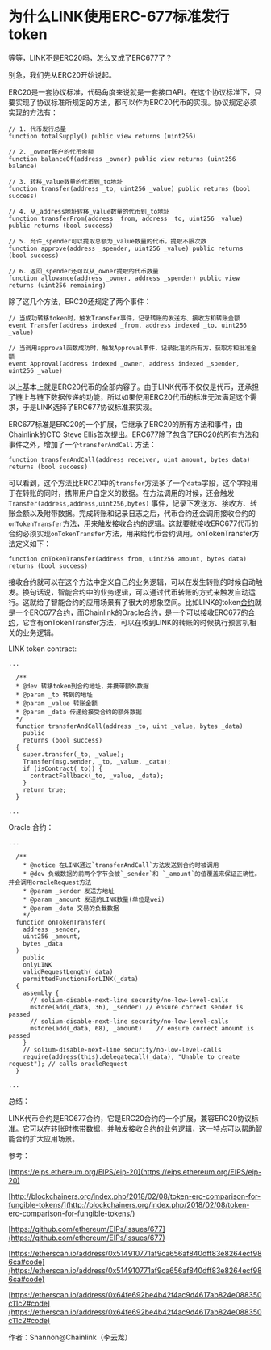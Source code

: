 # 为什么LINK使用ERC-677标准发行token

等等，LINK不是ERC20吗，怎么又成了ERC677了？

别急，我们先从ERC20开始说起。

ERC20是一套协议标准，代码角度来说就是一套接口API。在这个协议标准下，只要实现了协议标准所规定的方法，都可以作为ERC20代币的实现。协议规定必须实现的方法有：

```
// 1. 代币发行总量
function totalSupply() public view returns (uint256)

// 2. _owner账户的代币余额
function balanceOf(address _owner) public view returns (uint256 balance)

// 3. 转移_value数量的代币到_to地址
function transfer(address _to, uint256 _value) public returns (bool success)

// 4. 从_address地址转移_value数量的代币到_to地址
function transferFrom(address _from, address _to, uint256 _value) public returns (bool success)

// 5. 允许_spender可以提取总额为_value数量的代币，提取不限次数
function approve(address _spender, uint256 _value) public returns (bool success)

// 6. 返回_spender还可以从_owner提取的代币数量
function allowance(address _owner, address _spender) public view returns (uint256 remaining)
```

除了这几个方法，ERC20还规定了两个事件：

```
// 当成功转移token时，触发Transfer事件，记录转账的发送方、接收方和转账金额
event Transfer(address indexed _from, address indexed _to, uint256 _value)

// 当调用approval函数成功时，触发Approval事件，记录批准的所有方、获取方和批准金额
event Approval(address indexed _owner, address indexed _spender, uint256 _value)
```

以上基本上就是ERC20代币的全部内容了。由于LINK代币不仅仅是代币，还承担了链上与链下数据传递的功能，所以如果使用ERC20代币的标准无法满足这个需求，于是LINK选择了ERC677协议标准来实现。

ERC677标准是ERC20的一个扩展，它继承了ERC20的所有方法和事件，由Chainlink的CTO Steve Ellis首次[提出](https://github.com/ethereum/EIPs/issues/677)。ERC677除了包含了ERC20的所有方法和事件之外，增加了一个`transferAndCall` 方法：

```
function transferAndCall(address receiver, uint amount, bytes data) returns (bool success)
```

可以看到，这个方法比ERC20中的`transfer`方法多了一个`data`字段，这个字段用于在转账的同时，携带用户自定义的数据。在方法调用的时候，还会触发`Transfer(address,address,uint256,bytes)` 事件，记录下发送方、接收方、转账金额以及附带数据。完成转账和记录日志之后，代币合约还会调用接收合约的`onTokenTransfer`方法，用来触发接收合约的逻辑。这就要就接收ERC677代币的合约必须实现`onTokenTransfer`方法，用来给代币合约调用。onTokenTransfer方法定义如下：
```
function onTokenTransfer(address from, uint256 amount, bytes data) returns (bool success)
```

接收合约就可以在这个方法中定义自己的业务逻辑，可以在发生转账的时候自动触发。换句话说，智能合约中的业务逻辑，可以通过代币转账的方式来触发自动运行。这就给了智能合约的应用场景有了很大的想象空间。比如LINK的token[合约](https://etherscan.io/address/0x514910771af9ca656af840dff83e8264ecf986ca#code)就是一个ERC677合约，而Chainlink的Oracle合约，是一个可以接收ERC677的[合约](https://etherscan.io/address/0x64fe692be4b42f4ac9d4617ab824e088350c11c2#code)，它含有onTokenTransfer方法，可以在收到LINK的转账的时候执行预言机相关的业务逻辑。

LINK token contract:

```
...

  /**
  * @dev 转移token到合约地址，并携带额外数据
  * @param _to 转到的地址
  * @param _value 转账金额
  * @param _data 传递给接受合约的额外数据
  */
  function transferAndCall(address _to, uint _value, bytes _data)
    public
    returns (bool success)
  {
    super.transfer(_to, _value);
    Transfer(msg.sender, _to, _value, _data);
    if (isContract(_to)) {
      contractFallback(_to, _value, _data);
    }
    return true;
  }

...
```

Oracle 合约：

```
...

  /**
    * @notice 在LINK通过`transferAndCall`方法发送到合约时被调用
    * @dev 负载数据的前两个字节会被`_sender`和 `_amount`的值覆盖来保证正确性。并会调用oracleRequest方法
    * @param _sender 发送方地址
    * @param _amount 发送的LINK数量(单位是wei)
    * @param _data 交易的负载数据
    */
  function onTokenTransfer(
    address _sender,
    uint256 _amount,
    bytes _data
  )
    public
    onlyLINK
    validRequestLength(_data)
    permittedFunctionsForLINK(_data)
  {
    assembly {
      // solium-disable-next-line security/no-low-level-calls
      mstore(add(_data, 36), _sender) // ensure correct sender is passed
      // solium-disable-next-line security/no-low-level-calls
      mstore(add(_data, 68), _amount)    // ensure correct amount is passed
    }
    // solium-disable-next-line security/no-low-level-calls
    require(address(this).delegatecall(_data), "Unable to create request"); // calls oracleRequest
  }

...

```

总结：

LINK代币合约是ERC677合约，它是ERC20合约的一个扩展，兼容ERC20协议标准。它可以在转账时携带数据，并触发接收合约的业务逻辑，这一特点可以帮助智能合约扩大应用场景。

参考：

[https://eips.ethereum.org/EIPS/eip-20](https://eips.ethereum.org/EIPS/eip-20)

[http://blockchainers.org/index.php/2018/02/08/token-erc-comparison-for-fungible-tokens/](http://blockchainers.org/index.php/2018/02/08/token-erc-comparison-for-fungible-tokens/)

[https://github.com/ethereum/EIPs/issues/677](https://github.com/ethereum/EIPs/issues/677)

[https://etherscan.io/address/0x514910771af9ca656af840dff83e8264ecf986ca#code](https://etherscan.io/address/0x514910771af9ca656af840dff83e8264ecf986ca#code)

[https://etherscan.io/address/0x64fe692be4b42f4ac9d4617ab824e088350c11c2#code](https://etherscan.io/address/0x64fe692be4b42f4ac9d4617ab824e088350c11c2#code)

作者：Shannon@Chainlink（李云龙）
